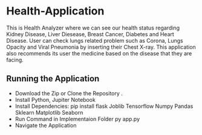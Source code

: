 # Health-Application

This is Health Analyzer where we can see our health status regarding Kidney Disease, Liver Diesease, Breast Cancer, Diabetes and Heart Disease. User can check lungs related problem such as Corona, Lungs Opacity and Viral Pneumonia by inserting their Chest X-ray.  This application also recommends its user the medicine based on the disease that they are facing.

## Running the Application

* Download the Zip or Clone the Repository .
* Install Python, Jupiter Notebook
* Install Dependencies:
  pip install flask Joblib Tensorflow Numpy Pandas Sklearn Matplotlib Seaborn
* Run Command in Implementaion Folder py app.py
* Navigate the Application  
